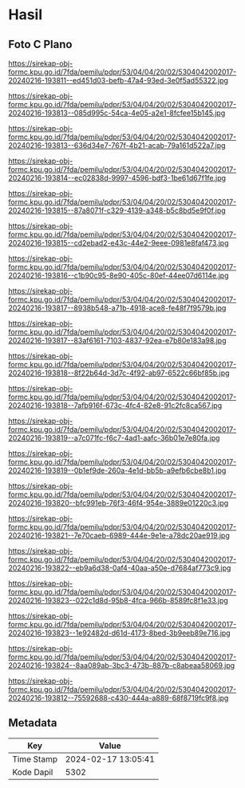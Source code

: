 # Hasil

## Foto C Plano

https://sirekap-obj-formc.kpu.go.id/7fda/pemilu/pdpr/53/04/04/20/02/5304042002017-20240216-193811--ed451d03-befb-47a4-93ed-3e0f5ad55322.jpg

https://sirekap-obj-formc.kpu.go.id/7fda/pemilu/pdpr/53/04/04/20/02/5304042002017-20240216-193813--085d995c-54ca-4e05-a2e1-8fcfee15b145.jpg

https://sirekap-obj-formc.kpu.go.id/7fda/pemilu/pdpr/53/04/04/20/02/5304042002017-20240216-193813--636d34e7-767f-4b21-acab-79a161d522a7.jpg

https://sirekap-obj-formc.kpu.go.id/7fda/pemilu/pdpr/53/04/04/20/02/5304042002017-20240216-193814--ec02838d-9997-4596-bdf3-1be61d67f1fe.jpg

https://sirekap-obj-formc.kpu.go.id/7fda/pemilu/pdpr/53/04/04/20/02/5304042002017-20240216-193815--87a8071f-c329-4139-a348-b5c8bd5e9f0f.jpg

https://sirekap-obj-formc.kpu.go.id/7fda/pemilu/pdpr/53/04/04/20/02/5304042002017-20240216-193815--cd2ebad2-e43c-44e2-9eee-0981e8faf473.jpg

https://sirekap-obj-formc.kpu.go.id/7fda/pemilu/pdpr/53/04/04/20/02/5304042002017-20240216-193816--c1b90c95-8e90-405c-80ef-44ee07d6114e.jpg

https://sirekap-obj-formc.kpu.go.id/7fda/pemilu/pdpr/53/04/04/20/02/5304042002017-20240216-193817--8938b548-a71b-4918-ace8-fe48f7f9579b.jpg

https://sirekap-obj-formc.kpu.go.id/7fda/pemilu/pdpr/53/04/04/20/02/5304042002017-20240216-193817--83af6161-7103-4837-92ea-e7b80e183a98.jpg

https://sirekap-obj-formc.kpu.go.id/7fda/pemilu/pdpr/53/04/04/20/02/5304042002017-20240216-193818--8f22b64d-3d7c-4f92-ab97-6522c66bf85b.jpg

https://sirekap-obj-formc.kpu.go.id/7fda/pemilu/pdpr/53/04/04/20/02/5304042002017-20240216-193818--7afb916f-673c-4fc4-82e8-91c2fc8ca567.jpg

https://sirekap-obj-formc.kpu.go.id/7fda/pemilu/pdpr/53/04/04/20/02/5304042002017-20240216-193819--a7c071fc-f6c7-4ad1-aafc-36b01e7e80fa.jpg

https://sirekap-obj-formc.kpu.go.id/7fda/pemilu/pdpr/53/04/04/20/02/5304042002017-20240216-193819--0b1ef9de-260a-4e1d-bb5b-a9efb6cbe8b1.jpg

https://sirekap-obj-formc.kpu.go.id/7fda/pemilu/pdpr/53/04/04/20/02/5304042002017-20240216-193820--bfc991eb-76f3-46f4-954e-3889e01220c3.jpg

https://sirekap-obj-formc.kpu.go.id/7fda/pemilu/pdpr/53/04/04/20/02/5304042002017-20240216-193821--7e70caeb-6989-444e-9e1e-a78dc20ae919.jpg

https://sirekap-obj-formc.kpu.go.id/7fda/pemilu/pdpr/53/04/04/20/02/5304042002017-20240216-193822--eb9a6d38-0af4-40aa-a50e-d7684af773c9.jpg

https://sirekap-obj-formc.kpu.go.id/7fda/pemilu/pdpr/53/04/04/20/02/5304042002017-20240216-193823--022c1d8d-95b8-4fca-966b-8589fc8f1e33.jpg

https://sirekap-obj-formc.kpu.go.id/7fda/pemilu/pdpr/53/04/04/20/02/5304042002017-20240216-193823--1e92482d-d61d-4173-8bed-3b9eeb89e716.jpg

https://sirekap-obj-formc.kpu.go.id/7fda/pemilu/pdpr/53/04/04/20/02/5304042002017-20240216-193824--8aa089ab-3bc3-473b-887b-c8abeaa58069.jpg

https://sirekap-obj-formc.kpu.go.id/7fda/pemilu/pdpr/53/04/04/20/02/5304042002017-20240216-193812--75592688-c430-444a-a889-68f8719fc9f8.jpg


## Metadata

| Key        | Value               |
| ---------- | ------------------- |
| Time Stamp | 2024-02-17 13:05:41 |
| Kode Dapil | 5302                |



